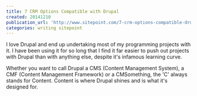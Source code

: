 ```yaml
---
title: 7 CRM Options Compatible with Drupal
created: 20141210
publication_url: 'http://www.sitepoint.com/7-crm-options-compatible-drupal/'
categories: writing sitepoint
---
```


I love Drupal and end up undertaking most of my programming projects with it. I have been using it for so long that I find it far easier to push out projects with Drupal than with anything else, despite it's infamous learning curve.

Whether you want to call Drupal a CMS (Content Management System), a CMF (Content Management Framework) or a CMSomething, the 'C' always stands for Content. Content is where Drupal shines and is what it's designed for.

